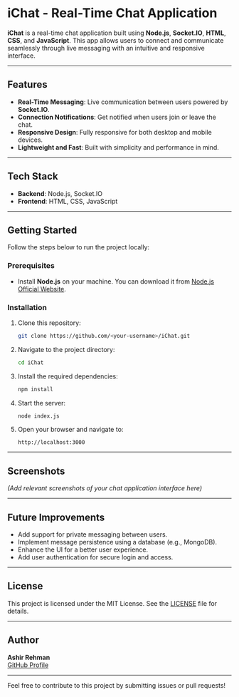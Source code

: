 # iChat - Real-Time Chat Application

**iChat** is a real-time chat application built using **Node.js**, **Socket.IO**, **HTML**, **CSS**, and **JavaScript**. This app allows users to connect and communicate seamlessly through live messaging with an intuitive and responsive interface.

---

## Features

- **Real-Time Messaging**: Live communication between users powered by **Socket.IO**.
- **Connection Notifications**: Get notified when users join or leave the chat.
- **Responsive Design**: Fully responsive for both desktop and mobile devices.
- **Lightweight and Fast**: Built with simplicity and performance in mind.

---

## Tech Stack

- **Backend**: Node.js, Socket.IO
- **Frontend**: HTML, CSS, JavaScript

---

## Getting Started

Follow the steps below to run the project locally:

### Prerequisites

- Install **Node.js** on your machine. You can download it from [Node.js Official Website](https://nodejs.org/).

### Installation

1. Clone this repository:
   ```bash
   git clone https://github.com/<your-username>/iChat.git
   ```

2. Navigate to the project directory:
   ```bash
   cd iChat
   ```

3. Install the required dependencies:
   ```bash
   npm install
   ```

4. Start the server:
   ```bash
   node index.js
   ```

5. Open your browser and navigate to:
   ```
   http://localhost:3000
   ```

---

## Screenshots

*(Add relevant screenshots of your chat application interface here)*

---

## Future Improvements

- Add support for private messaging between users.
- Implement message persistence using a database (e.g., MongoDB).
- Enhance the UI for a better user experience.
- Add user authentication for secure login and access.

---

## License

This project is licensed under the MIT License. See the [LICENSE](LICENSE) file for details.

---

## Author

**Ashir Rehman**  
[GitHub Profile](https://github.com/<your-username>)

---

Feel free to contribute to this project by submitting issues or pull requests!
